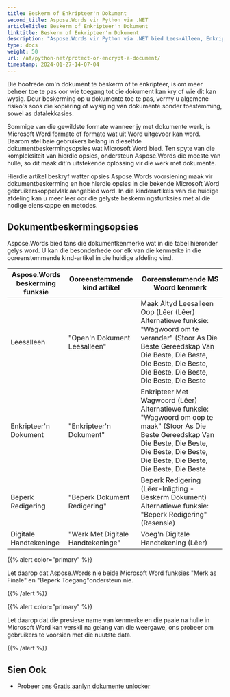 ```yaml
---
title: Beskerm of Enkripteer'n Dokument
second_title: Aspose.Words vir Python via .NET
articleTitle: Beskerm of Enkripteer'n Dokument
linktitle: Beskerm of Enkripteer'n Dokument
description: "Aspose.Words vir Python via .NET bied Lees-Alleen, Enkripteer'n Dokument, Beperk Redigering, en Digitale Handtekeninge vir dokument beskerming. Aspose.Words ondersteun die meeste Woordbeskermingsopsies."
type: docs
weight: 50
url: /af/python-net/protect-or-encrypt-a-document/
timestamp: 2024-01-27-14-07-04
---
```


Die hoofrede om'n dokument te beskerm of te enkripteer, is om meer beheer toe te pas oor wie toegang tot die dokument kan kry of wie dit kan wysig. Deur beskerming op u dokumente toe te pas, vermy u algemene risiko's soos die kopiëring of wysiging van dokumente sonder toestemming, sowel as datalekkasies.

Sommige van die gewildste formate wanneer jy met dokumente werk, is Microsoft Word formate of formate wat uit Word uitgevoer kan word. Daarom stel baie gebruikers belang in dieselfde dokumentbeskermingsopsies wat Microsoft Word bied. Ten spyte van die kompleksiteit van hierdie opsies, ondersteun Aspose.Words die meeste van hulle, so dit maak dit'n uitstekende oplossing vir die werk met dokumente.

Hierdie artikel beskryf watter opsies Aspose.Words voorsiening maak vir dokumentbeskerming en hoe hierdie opsies in die bekende Microsoft Word gebruikerskoppelvlak aangebied word. In die kinderartikels van die huidige afdeling kan u meer leer oor die gelyste beskermingsfunksies met al die nodige eienskappe en metodes.

## Dokumentbeskermingsopsies

Aspose.Words bied tans die dokumentkenmerke wat in die tabel hieronder gelys word. U kan die besonderhede oor elk van die kenmerke in die ooreenstemmende kind-artikel in die huidige afdeling vind.

| Aspose.Words beskerming funksie | Ooreenstemmende kind artikel | Ooreenstemmende MS Woord kenmerk |
| ------------------------------- | ------------------------------ | ------------------------------------------------------------ |
| Leesalleen | "Open'n Dokument Leesalleen" | Maak Altyd Leesalleen Oop (Lêer (Lêer)<br />Alternatiewe funksie: "Wagwoord om te verander" (Stoor As Die Beste Gereedskap Van Die Beste, Die Beste, Die Beste, Die Beste, Die Beste, Die Beste, Die Beste, Die Beste |
| Enkripteer'n Dokument | "Enkripteer'n Dokument" | Enkripteer Met Wagwoord (Lêer)<br />Alternatiewe funksie: "Wagwoord om oop te maak" (Stoor As Die Beste Gereedskap Van Die Beste, Die Beste, Die Beste, Die Beste, Die Beste, Die Beste, Die Beste, Die Beste |
| Beperk Redigering | "Beperk Dokument Redigering" | Beperk Redigering (Lêer-Inligting - Beskerm Dokument)<br />Alternatiewe funksie: "Beperk Redigering" (Resensie) |
| Digitale Handtekeninge | "Werk Met Digitale Handtekeninge" | Voeg'n Digitale Handtekening (Lêer) |

{{% alert color="primary" %}}

Let daarop dat Aspose.Words nie beide Microsoft Word funksies "Merk as Finale" en "Beperk Toegang"ondersteun nie.

{{% /alert %}}

{{% alert color="primary" %}}

Let daarop dat die presiese name van kenmerke en die paaie na hulle in Microsoft Word kan verskil na gelang van die weergawe, ons probeer om gebruikers te voorsien met die nuutste data.

{{% /alert %}}

## Sien Ook

* Probeer ons [Gratis aanlyn dokumente unlocker](https://products.aspose.app/words/unlock)
